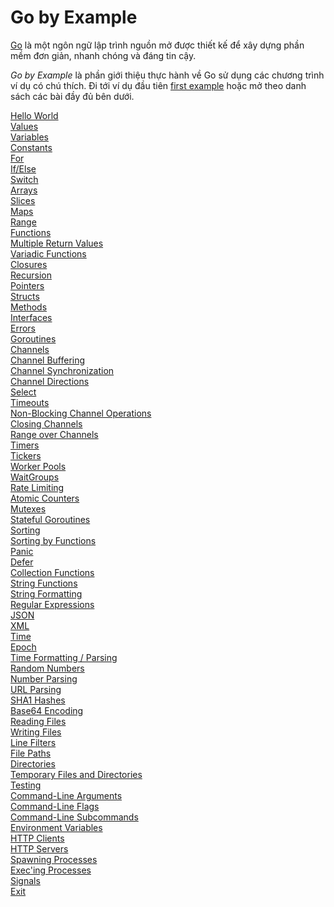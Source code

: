 # Go by Example

<a href="https://golang.org/"><u>Go</u></a> là một ngôn ngữ lập trình nguồn mở được thiết kế để xây dựng phần mềm đơn giản, nhanh chóng và đáng tin cậy.

<i>Go by Example</i> là phần giới thiệu thực hành về Go sử dụng các chương trình ví dụ có chú thích. Đi tới ví dụ đầu tiên <router-link to="./hello-world"><u>first example</u></router-link> hoặc mở theo danh sách các bài đầy đủ bên dưới.

<router-link to="./hello-world"><u>Hello World</u></router-link></br>
<router-link to="./values"><u>Values</u></router-link></br>
<router-link to="./variables"><u>Variables</u></router-link></br>
<router-link to="./constants"><u>Constants</u></router-link></br>
<router-link to="./for"><u>For</u></router-link></br>
<router-link to="./if-else"><u>If/Else</u></router-link></br>
<router-link to="#"><u>Switch</u></router-link></br>
<router-link to="#"><u>Arrays</u></router-link></br>
<router-link to="#"><u>Slices</u></router-link></br>
<router-link to="#"><u>Maps</u></router-link></br>
<router-link to="#"><u>Range</u></router-link></br>
<router-link to="#"><u>Functions</u></router-link></br>
<router-link to="#"><u>Multiple Return Values</u></router-link></br>
<router-link to="#"><u>Variadic Functions</u></router-link></br>
<router-link to="#"><u>Closures</u></router-link></br>
<router-link to="#"><u>Recursion</u></router-link></br>
<router-link to="#"><u>Pointers</u></router-link></br>
<router-link to="#"><u>Structs</u></router-link></br>
<router-link to="#"><u>Methods</u></router-link></br>
<router-link to="#"><u>Interfaces</u></router-link></br>
<router-link to="#"><u>Errors</u></router-link></br>
<router-link to="#"><u>Goroutines</u></router-link></br>
<router-link to="#"><u>Channels</u></router-link></br>
<router-link to="#"><u>Channel Buffering</u></router-link></br>
<router-link to="#"><u>Channel Synchronization</u></router-link></br>
<router-link to="#"><u>Channel Directions</u></router-link></br>
<router-link to="#"><u>Select</u></router-link></br>
<router-link to="#"><u>Timeouts</u></router-link></br>
<router-link to="#"><u>Non-Blocking Channel Operations</u></router-link></br>
<router-link to="#"><u>Closing Channels</u></router-link></br>
<router-link to="#"><u>Range over Channels</u></router-link></br>
<router-link to="#"><u>Timers</u></router-link></br>
<router-link to="#"><u>Tickers</u></router-link></br>
<router-link to="#"><u>Worker Pools</u></router-link></br>
<router-link to="#"><u>WaitGroups</u></router-link></br>
<router-link to="#"><u>Rate Limiting</u></router-link></br>
<router-link to="#"><u>Atomic Counters</u></router-link></br>
<router-link to="#"><u>Mutexes</u></router-link></br>
<router-link to="#"><u>Stateful Goroutines</u></router-link></br>
<router-link to="#"><u>Sorting</u></router-link></br>
<router-link to="#"><u>Sorting by Functions</u></router-link></br>
<router-link to="#"><u>Panic</u></router-link></br>
<router-link to="#"><u>Defer</u></router-link></br>
<router-link to="#"><u>Collection Functions</u></router-link></br>
<router-link to="#"><u>String Functions</u></router-link></br>
<router-link to="#"><u>String Formatting</u></router-link></br>
<router-link to="#"><u>Regular Expressions</u></router-link></br>
<router-link to="#"><u>JSON</u></router-link></br>
<router-link to="#"><u>XML</u></router-link></br>
<router-link to="#"><u>Time</u></router-link></br>
<router-link to="#"><u>Epoch</u></router-link></br>
<router-link to="#"><u>Time Formatting / Parsing</u></router-link></br>
<router-link to="#"><u>Random Numbers</u></router-link></br>
<router-link to="#"><u>Number Parsing</u></router-link></br>
<router-link to="#"><u>URL Parsing</u></router-link></br>
<router-link to="#"><u>SHA1 Hashes</u></router-link></br>
<router-link to="#"><u>Base64 Encoding</u></router-link></br>
<router-link to="#"><u>Reading Files</u></router-link></br>
<router-link to="#"><u>Writing Files</u></router-link></br>
<router-link to="#"><u>Line Filters</u></router-link></br>
<router-link to="#"><u>File Paths</u></router-link></br>
<router-link to="#"><u>Directories</u></router-link></br>
<router-link to="#"><u>Temporary Files and Directories</u></router-link></br>
<router-link to="#"><u>Testing</u></router-link></br>
<router-link to="#"><u>Command-Line Arguments</u></router-link></br>
<router-link to="#"><u>Command-Line Flags</u></router-link></br>
<router-link to="#"><u>Command-Line Subcommands</u></router-link></br>
<router-link to="#"><u>Environment Variables</u></router-link></br>
<router-link to="#"><u>HTTP Clients</u></router-link></br>
<router-link to="#"><u>HTTP Servers</u></router-link></br>
<router-link to="#"><u>Spawning Processes</u></router-link></br>
<router-link to="#"><u>Exec'ing Processes</u></router-link></br>
<router-link to="#"><u>Signals</u></router-link></br>
<router-link to="#"><u>Exit</u></router-link></br>




